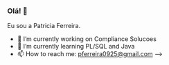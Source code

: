 ### Olá! 👋
Eu sou a Patricia Ferreira.

- 🔭 I’m currently working on Compliance Solucoes
- 🌱 I’m currently learning PL/SQL and Java
- 📫 How to reach me: pferreira0925@gmail.com
-->
